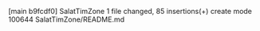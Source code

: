 [main b9fcdf0] SalatTimZone
 1 file changed, 85 insertions(+)
 create mode 100644 SalatTimZone/README.md
